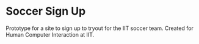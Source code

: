 # Soccer Sign Up
Prototype for a site to sign up to tryout for the IIT soccer team. Created for Human Computer Interaction at IIT.
